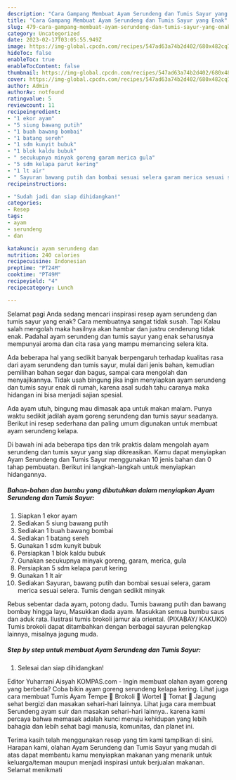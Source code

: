 ```yaml
---
description: "Cara Gampang Membuat Ayam Serundeng dan Tumis Sayur yang Enak"
title: "Cara Gampang Membuat Ayam Serundeng dan Tumis Sayur yang Enak"
slug: 479-cara-gampang-membuat-ayam-serundeng-dan-tumis-sayur-yang-enak
category: Uncategorized
date: 2023-02-17T03:05:55.949Z
image: https://img-global.cpcdn.com/recipes/547ad63a74b2d402/680x482cq70/ayam-serundeng-dan-tumis-sayur-foto-resep-utama.jpg
hideToc: false
enableToc: true
enableTocContent: false
thumbnail: https://img-global.cpcdn.com/recipes/547ad63a74b2d402/680x482cq70/ayam-serundeng-dan-tumis-sayur-foto-resep-utama.jpg
cover: https://img-global.cpcdn.com/recipes/547ad63a74b2d402/680x482cq70/ayam-serundeng-dan-tumis-sayur-foto-resep-utama.jpg
author: Admin
authorAv: notfound
ratingvalue: 5
reviewcount: 11
recipeingredient:
- "1 ekor ayam"
- "5 siung bawang putih"
- "1 buah bawang bombai"
- "1 batang sereh"
- "1 sdm kunyit bubuk"
- "1 blok kaldu bubuk"
- " secukupnya minyak goreng garam merica gula"
- "5 sdm kelapa parut kering"
- "1 lt air"
- " Sayuran bawang putih dan bombai sesuai selera garam merica sesuai selera Tumis dengan sedikit minyak"
recipeinstructions:

- "Sudah jadi dan siap dihidangkan!"
categories:
- Resep
tags:
- ayam
- serundeng
- dan

katakunci: ayam serundeng dan 
nutrition: 240 calories
recipecuisine: Indonesian
preptime: "PT24M"
cooktime: "PT49M"
recipeyield: "4"
recipecategory: Lunch

---
```



Selamat pagi Anda sedang mencari inspirasi resep ayam serundeng dan tumis sayur yang enak? Cara membuatnya sangat tidak susah. Tapi Kalau salah mengolah maka hasilnya akan hambar dan justru cenderung tidak enak. Padahal ayam serundeng dan tumis sayur yang enak seharusnya mempunyai aroma dan cita rasa yang mampu memancing selera kita.


Ada beberapa hal yang sedikit banyak berpengaruh terhadap kualitas rasa dari ayam serundeng dan tumis sayur, mulai dari jenis bahan, kemudian pemilihan bahan segar dan bagus, sampai cara mengolah dan menyajikannya. Tidak usah bingung jika ingin menyiapkan ayam serundeng dan tumis sayur enak di rumah, karena asal sudah tahu caranya maka hidangan ini bisa menjadi sajian spesial.

Ada ayam utuh, bingung mau dimasak apa untuk makan malam. Punya waktu sedikit jadilah ayam goreng serundeng dan tumis sayur seadanya. Berikut ini resep sederhana dan paling umum digunakan untuk membuat ayam serundeng kelapa.


Di bawah ini ada beberapa tips dan trik praktis dalam mengolah ayam serundeng dan tumis sayur yang siap dikreasikan. Kamu dapat menyiapkan Ayam Serundeng dan Tumis Sayur menggunakan 10 jenis bahan dan 0 tahap pembuatan. Berikut ini langkah-langkah untuk menyiapkan hidangannya.

<!--inarticleads1-->

##### Bahan-bahan dan bumbu yang dibutuhkan dalam menyiapkan Ayam Serundeng dan Tumis Sayur:

1. Siapkan 1 ekor ayam
1. Sediakan 5 siung bawang putih
1. Sediakan 1 buah bawang bombai
1. Sediakan 1 batang sereh
1. Gunakan 1 sdm kunyit bubuk
1. Persiapkan 1 blok kaldu bubuk
1. Gunakan  secukupnya minyak goreng, garam, merica, gula
1. Persiapkan 5 sdm kelapa parut kering
1. Gunakan 1 lt air
1. Sediakan  Sayuran, bawang putih dan bombai sesuai selera, garam merica sesuai selera. Tumis dengan sedikit minyak


Rebus sebentar dada ayam, potong dadu. Tumis bawang putih dan bawang bombay hingga layu, Masukkan dada ayam. Masukkan semua bumbu saus dan aduk rata. Ilustrasi tumis brokoli jamur ala oriental. (PIXABAY/ KAKUKO) Tumis brokoli dapat ditambahkan dengan berbagai sayuran pelengkap lainnya, misalnya jagung muda. 

<!--inarticleads2-->

##### Step by step untuk membuat Ayam Serundeng dan Tumis Sayur:


1. Selesai dan siap dihidangkan!

Editor Yuharrani Aisyah KOMPAS.com - Ingin membuat olahan ayam goreng yang berbeda? Coba bikin ayam goreng serundeng kelapa kering. Lihat juga cara membuat Tumis Ayam Tempe 🥦 Brokoli 🥕 Wortel 🍅 Tomat 🌽 Jagung sehat bergizi dan masakan sehari-hari lainnya. Lihat juga cara membuat Serundeng ayam suir dan masakan sehari-hari lainnya.. karena kami percaya bahwa memasak adalah kunci menuju kehidupan yang lebih bahagia dan lebih sehat bagi manusia, komunitas, dan planet ini. 

Terima kasih telah menggunakan resep yang tim kami tampilkan di sini. Harapan kami, olahan Ayam Serundeng dan Tumis Sayur yang mudah di atas dapat membantu kamu menyiapkan makanan yang menarik untuk keluarga/teman maupun menjadi inspirasi untuk berjualan makanan. Selamat menikmati
